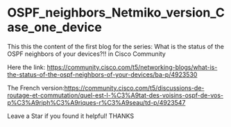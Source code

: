 # OSPF_neighbors_Netmiko_version_Case_one_device
This this the content of the first blog for the series: What is the status of the OSPF neighbors of your devices?!! in Cisco Community

Here the link: https://community.cisco.com/t5/networking-blogs/what-is-the-status-of-the-ospf-neighbors-of-your-devices/ba-p/4923530

The French version:https://community.cisco.com/t5/discussions-de-routage-et-commutation/quel-est-l-%C3%A9tat-des-voisins-ospf-de-vos-p%C3%A9riph%C3%A9riques-r%C3%A9seau/td-p/4923547

Leave a Star if you found it helpful! THANKS
